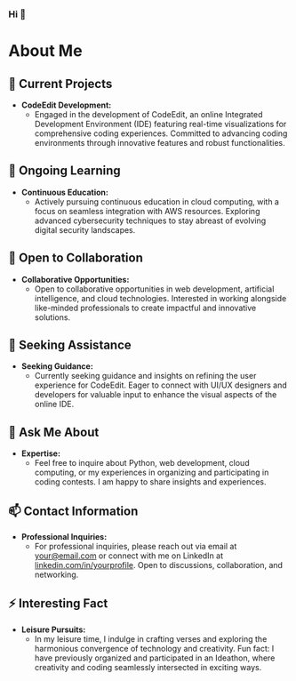 ### Hi 👋

# About Me

## 🔭 Current Projects

- **CodeEdit Development:**
  - Engaged in the development of CodeEdit, an online Integrated Development Environment (IDE) featuring real-time visualizations for comprehensive coding experiences. Committed to advancing coding environments through innovative features and robust functionalities.

## 🌱 Ongoing Learning

- **Continuous Education:**
  - Actively pursuing continuous education in cloud computing, with a focus on seamless integration with AWS resources. Exploring advanced cybersecurity techniques to stay abreast of evolving digital security landscapes.

## 👯 Open to Collaboration

- **Collaborative Opportunities:**
  - Open to collaborative opportunities in web development, artificial intelligence, and cloud technologies. Interested in working alongside like-minded professionals to create impactful and innovative solutions.

## 🤔 Seeking Assistance

- **Seeking Guidance:**
  - Currently seeking guidance and insights on refining the user experience for CodeEdit. Eager to connect with UI/UX designers and developers for valuable input to enhance the visual aspects of the online IDE.

## 💬 Ask Me About

- **Expertise:**
  - Feel free to inquire about Python, web development, cloud computing, or my experiences in organizing and participating in coding contests. I am happy to share insights and experiences.

## 📫 Contact Information

- **Professional Inquiries:**
  - For professional inquiries, please reach out via email at [your@email.com](mailto:your@email.com) or connect with me on LinkedIn at [linkedin.com/in/yourprofile](https://linkedin.com/in/yourprofile). Open to discussions, collaboration, and networking.

## ⚡ Interesting Fact

- **Leisure Pursuits:**
  - In my leisure time, I indulge in crafting verses and exploring the harmonious convergence of technology and creativity. Fun fact: I have previously organized and participated in an Ideathon, where creativity and coding seamlessly intersected in exciting ways.
